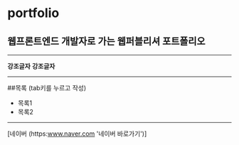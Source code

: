 # portfolio
## 웹프론트엔드 개발자로 가는 웹퍼블리셔 포트폴리오

---

**강조글자**
__강조글자__

---

##목록 (tab키를 누르고 작성)
  - 목록1
  - 목록2

---

[네이버 (https:www.naver.com '네이버 바로가기')]
